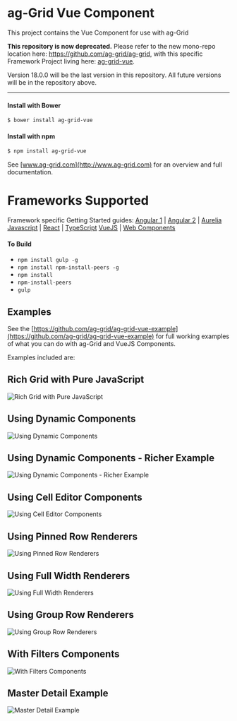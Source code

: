 ag-Grid Vue Component
==============

This project contains the Vue Component for use with ag-Grid

**This repository is now deprecated.** Please refer to the new mono-repo location here: https://github.com/ag-grid/ag-grid, with this specific Framework Project living here: [ag-grid-vue](https://github.com/ag-grid/ag-grid/blob/master/packages/ag-grid-vue/).

Version 18.0.0 will be the last version in this repository. All future versions will be in the repository above.

---

#### Install with Bower
```sh
$ bower install ag-grid-vue
```

#### Install with npm
```sh
$ npm install ag-grid-vue
```

See [www.ag-grid.com](http://www.ag-grid.com) for an overview and full documentation.

Frameworks Supported
====================
Framework specific Getting Started guides:
[Angular 1](https://www.ag-grid.com/best-angularjs-data-grid/) | [Angular 2](https://www.ag-grid.com/best-angular-2-data-grid/) | [Aurelia](https://www.ag-grid.com/best-aurelia-data-grid/)
[Javascript](https://www.ag-grid.com/best-javascript-data-grid/) | [React](https://www.ag-grid.com/best-react-data-grid/) | [TypeScript](https://www.ag-grid.com/ag-grid-typescript-webpack-2/)
[VueJS](https://www.ag-grid.com/best-vuejs-data-grid/) | [Web Components](https://www.ag-grid.com/best-web-component-data-grid/)

#### To Build
- `npm install gulp -g`
- `npm install npm-install-peers -g`
- `npm install`
- `npm-install-peers`
- `gulp`

## Examples

See the [https://github.com/ag-grid/ag-grid-vue-example](https://github.com/ag-grid/ag-grid-vue-example) for full 
working examples of what you can do with ag-Grid and VueJS Components.

Examples included are:

## Rich Grid with Pure JavaScript
![Rich Grid with Pure JavaScript](https://github.com/ag-grid/ag-grid-vue-example/blob/master/docs/images/rich-grid.png?raw=true "Rich Grid with Pure JavaScript")
## Using Dynamic Components
![Using Dynamic Components](https://github.com/ag-grid/ag-grid-vue-example/blob/master/docs/images/dynamic.png?raw=true "Using Dynamic Components")
## Using Dynamic Components - Richer Example
![Using Dynamic Components - Richer Example](https://github.com/ag-grid/ag-grid-vue-example/blob/master/docs/images/rich-dynamic.png?raw=true "Using Dynamic Components - Richer Example")
## Using Cell Editor Components
![Using Cell Editor Components](https://github.com/ag-grid/ag-grid-vue-example/blob/master/docs/images/editor.png?raw=true "Using Cell Editor Components")
## Using Pinned Row Renderers
![Using Pinned Row Renderers](https://github.com/ag-grid/ag-grid-vue-example/blob/master/docs/images/floating-row.png?raw=true "Using Pinned Row Renderers")
## Using Full Width Renderers
![Using Full Width Renderers](https://github.com/ag-grid/ag-grid-vue-example/blob/master/docs/images/full-width.png?raw=true "Using Full Width Renderers")
## Using Group Row Renderers
![Using Group Row Renderers](https://github.com/ag-grid/ag-grid-vue-example/blob/master/docs/images/grouped-row.png?raw=true "Using Group Row Renderers")
## With Filters Components
![With Filters Components](https://github.com/ag-grid/ag-grid-vue-example/blob/master/docs/images/filter.png?raw=true "With Filters Components")
## Master Detail Example
![Master Detail Example](https://github.com/ag-grid/ag-grid-vue-example/blob/master/docs/images/master-detail.png?raw=true "Master Detail Example")
